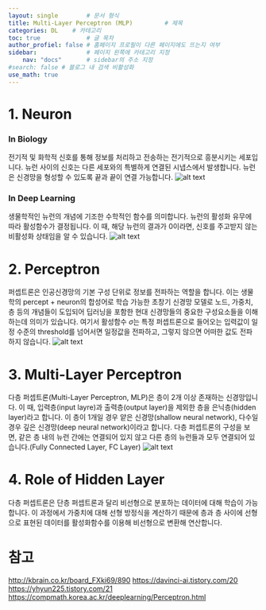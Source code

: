 ```yaml
---
layout: single        # 문서 형식
title: Multi-Layer Perceptron (MLP)         # 제목
categories: DL    # 카테고리
toc: true             # 글 목차
author_profiel: false # 홈페이지 프로필이 다른 페이지에도 뜨는지 여부
sidebar:              # 페이지 왼쪽에 카테고리 지정
    nav: "docs"       # sidebar의 주소 지정
#search: false # 블로그 내 검색 비활성화
use_math: true
---
```


# 1. Neuron
### In Biology
전기적 및 화학적 신호를 통해 정보를 처리하고 전송하는 전기적으로 흥분시키는 세포입니다. 뉴런 사이의 신호는 다른 세포와의 특별하게 연결된 시냅스에서 발생합니다. 뉴런은 신경망을 형성할 수 있도록 끝과 끝이 연결 가능합니다.
![alt text](생물학뉴런.png)

### In Deep Learning
생물학적인 뉴런의 개념에 기조한 수학적인 함수를 의미합니다. 뉴런의 활성화 유무에 따라 활성함수가 결정됩니다. 이 때, 해당 뉴런의 결과가 0이라면, 신호를 주고받지 않는 비활성화 상태임을 알 수 있습니다.
![alt text](딥러닝뉴런.png)


# 2. Perceptron
퍼셉트론은 인공신경망의 기본 구성 단위로 정보를 전파하는 역할을 합니다. 이는 생물학의 percept + neuron의 합성어로 학습 가능한 초창기 신경망 모델로 노드, 가중치, 층 등의 개념들이 도입되어 딥러닝을 포함한 현대 신경망들의 중요한 구성요소들을 이해하는데 의미가 있습니다. 여기서 활성함수 $\sigma$는 특정 퍼셉트론으로 들어오는 입력값이 일정 수준의 threshold를 넘어서면 일정값을 전파하고, 그렇지 않으면 어떠한 값도 전파하지 않습니다. 
![alt text](image.png)
  

# 3. Multi-Layer Perceptron
다층 퍼셉트론(Multi-Layer Perceptron, MLP)은 층이 2개 이상 존재하는 신경망입니다. 이 때, 입력층(input layre)과 출력층(output layer)을 제외한 층을 은닉층(hidden layer)라고 합니다. 이 층이 1개일 경우 얕은 신경망(shallow neural network), 다수일 경우 깊은 신경망(deep neural network)이라고 합니다. 다층 퍼셉트론의 구성을 보면, 같은 층 내의 뉴런 간에는 연결되어 있지 않고 다른 층의 뉴런들과 모두 연결되어 있습니다.(Fully Connected Layer, FC Layer) 
![alt text](다층퍼셉트론.png)

# 4. Role of Hidden Layer
다층 퍼셉트론은 단층 퍼셉트론과 달리 비선형으로 분포하는 데이터에 대해 학습이 가능합니다. 이 과정에서 가중치에 대해 선형 방정식을 계산하기 때문에 층과 층 사이에 선형으로 표현된 데이터를 활성화함수를 이용해 비선형으로 변환해 연산합니다. 



# 참고
http://kbrain.co.kr/board_FXki69/890
https://davinci-ai.tistory.com/20
https://yhyun225.tistory.com/21
https://compmath.korea.ac.kr/deeplearning/Perceptron.html